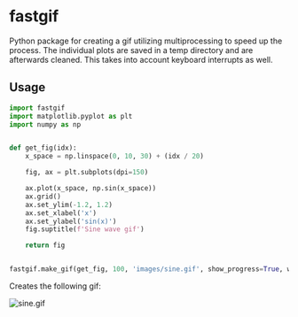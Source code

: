 # fastgif
Python package for creating a gif utilizing multiprocessing to speed up the process.
The individual plots are saved in a temp directory and are afterwards cleaned.
This takes into account keyboard interrupts as well.

## Usage

```python
import fastgif
import matplotlib.pyplot as plt
import numpy as np


def get_fig(idx):
    x_space = np.linspace(0, 10, 30) + (idx / 20)

    fig, ax = plt.subplots(dpi=150)

    ax.plot(x_space, np.sin(x_space))
    ax.grid()
    ax.set_ylim(-1.2, 1.2)
    ax.set_xlabel('x')
    ax.set_ylabel('sin(x)')
    fig.suptitle(f'Sine wave gif')

    return fig


fastgif.make_gif(get_fig, 100, 'images/sine.gif', show_progress=True, writer_kwargs={'duration': 0.01})
```

Creates the following gif:

![sine.gif](https://github.com/matejmurin01/fastgif/blob/main/images/sine.gif)
